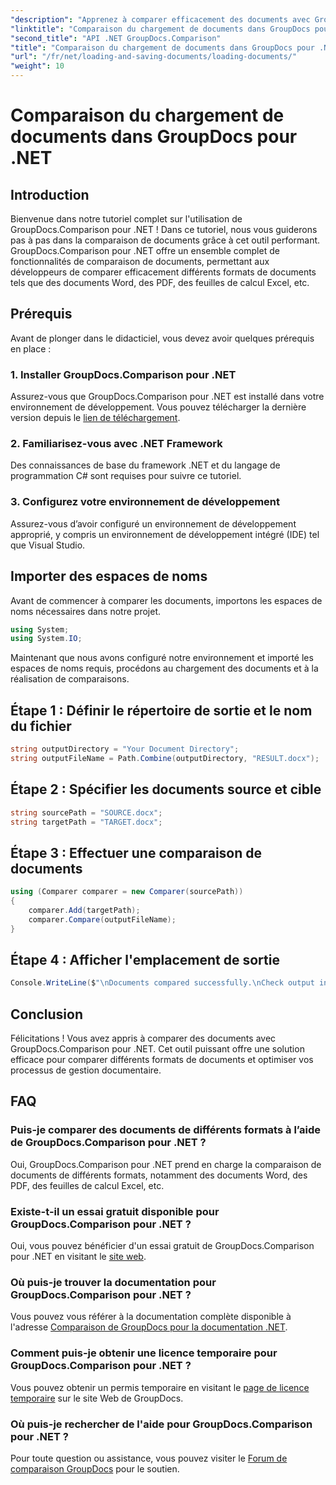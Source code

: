 ```yaml
---
"description": "Apprenez à comparer efficacement des documents avec GroupDocs.Comparison pour .NET. Simplifiez vos processus de gestion documentaire."
"linktitle": "Comparaison du chargement de documents dans GroupDocs pour .NET"
"second_title": "API .NET GroupDocs.Comparison"
"title": "Comparaison du chargement de documents dans GroupDocs pour .NET"
"url": "/fr/net/loading-and-saving-documents/loading-documents/"
"weight": 10
---
```


# Comparaison du chargement de documents dans GroupDocs pour .NET

## Introduction
Bienvenue dans notre tutoriel complet sur l'utilisation de GroupDocs.Comparison pour .NET ! Dans ce tutoriel, nous vous guiderons pas à pas dans la comparaison de documents grâce à cet outil performant. GroupDocs.Comparison pour .NET offre un ensemble complet de fonctionnalités de comparaison de documents, permettant aux développeurs de comparer efficacement différents formats de documents tels que des documents Word, des PDF, des feuilles de calcul Excel, etc.
## Prérequis
Avant de plonger dans le didacticiel, vous devez avoir quelques prérequis en place :
### 1. Installer GroupDocs.Comparison pour .NET
Assurez-vous que GroupDocs.Comparison pour .NET est installé dans votre environnement de développement. Vous pouvez télécharger la dernière version depuis le [lien de téléchargement](https://releases.groupdocs.com/comparison/net/).
### 2. Familiarisez-vous avec .NET Framework
Des connaissances de base du framework .NET et du langage de programmation C# sont requises pour suivre ce tutoriel.
### 3. Configurez votre environnement de développement
Assurez-vous d’avoir configuré un environnement de développement approprié, y compris un environnement de développement intégré (IDE) tel que Visual Studio.

## Importer des espaces de noms
Avant de commencer à comparer les documents, importons les espaces de noms nécessaires dans notre projet.

```csharp
using System;
using System.IO;
```

Maintenant que nous avons configuré notre environnement et importé les espaces de noms requis, procédons au chargement des documents et à la réalisation de comparaisons.
## Étape 1 : Définir le répertoire de sortie et le nom du fichier
```csharp
string outputDirectory = "Your Document Directory";
string outputFileName = Path.Combine(outputDirectory, "RESULT.docx");
```
## Étape 2 : Spécifier les documents source et cible
```csharp
string sourcePath = "SOURCE.docx";
string targetPath = "TARGET.docx";
```
## Étape 3 : Effectuer une comparaison de documents
```csharp
using (Comparer comparer = new Comparer(sourcePath))
{
    comparer.Add(targetPath);
    comparer.Compare(outputFileName);
}
```
## Étape 4 : Afficher l'emplacement de sortie
```csharp
Console.WriteLine($"\nDocuments compared successfully.\nCheck output in {outputDirectory}.");
```

## Conclusion
Félicitations ! Vous avez appris à comparer des documents avec GroupDocs.Comparison pour .NET. Cet outil puissant offre une solution efficace pour comparer différents formats de documents et optimiser vos processus de gestion documentaire.
## FAQ
### Puis-je comparer des documents de différents formats à l’aide de GroupDocs.Comparison pour .NET ?
Oui, GroupDocs.Comparison pour .NET prend en charge la comparaison de documents de différents formats, notamment des documents Word, des PDF, des feuilles de calcul Excel, etc.
### Existe-t-il un essai gratuit disponible pour GroupDocs.Comparison pour .NET ?
Oui, vous pouvez bénéficier d'un essai gratuit de GroupDocs.Comparison pour .NET en visitant le [site web](https://releases.groupdocs.com/).
### Où puis-je trouver la documentation pour GroupDocs.Comparison pour .NET ?
Vous pouvez vous référer à la documentation complète disponible à l'adresse [Comparaison de GroupDocs pour la documentation .NET](https://tutorials.groupdocs.com/comparison/net/).
### Comment puis-je obtenir une licence temporaire pour GroupDocs.Comparison pour .NET ?
Vous pouvez obtenir un permis temporaire en visitant le [page de licence temporaire](https://purchase.groupdocs.com/temporary-license/) sur le site Web de GroupDocs.
### Où puis-je rechercher de l'aide pour GroupDocs.Comparison pour .NET ?
Pour toute question ou assistance, vous pouvez visiter le [Forum de comparaison GroupDocs](https://forum.groupdocs.com/c/comparison/12) pour le soutien.